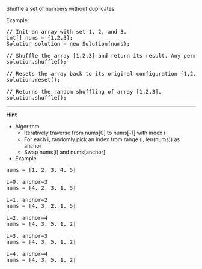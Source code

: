 Shuffle a set of numbers without duplicates.

Example:
<pre>
// Init an array with set 1, 2, and 3.
int[] nums = {1,2,3};
Solution solution = new Solution(nums);

// Shuffle the array [1,2,3] and return its result. Any permutation of [1,2,3] must equally likely to be returned.
solution.shuffle();

// Resets the array back to its original configuration [1,2,3].
solution.reset();

// Returns the random shuffling of array [1,2,3].
solution.shuffle();
</pre>
  
***
  
**Hint**  
* Algorithm
  * Iteratively traverse from nums[0] to nums[-1] with index i
  * For each i, randomly pick an index from range (i, len(nums)) as anchor
  * Swap nums[i] and nums[anchor]
* Example 
<pre>
nums = [1, 2, 3, 4, 5]
  
i=0, anchor=3
nums = [4, 2, 3, 1, 5]

i=1, anchor=2
nums = [4, 3, 2, 1, 5]
  
i=2, anchor=4
nums = [4, 3, 5, 1, 2]
  
i=3, anchor=3
nums = [4, 3, 5, 1, 2]
  
i=4, anchor=4
nums = [4, 3, 5, 1, 2]
</pre>
